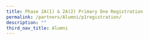 ```yaml
---
title: Phase 2A(1) & 2A(2) Primary One Registration
permalink: /partners/Alumni/p1registration/
description: ""
third_nav_title: Alumni
---
```

